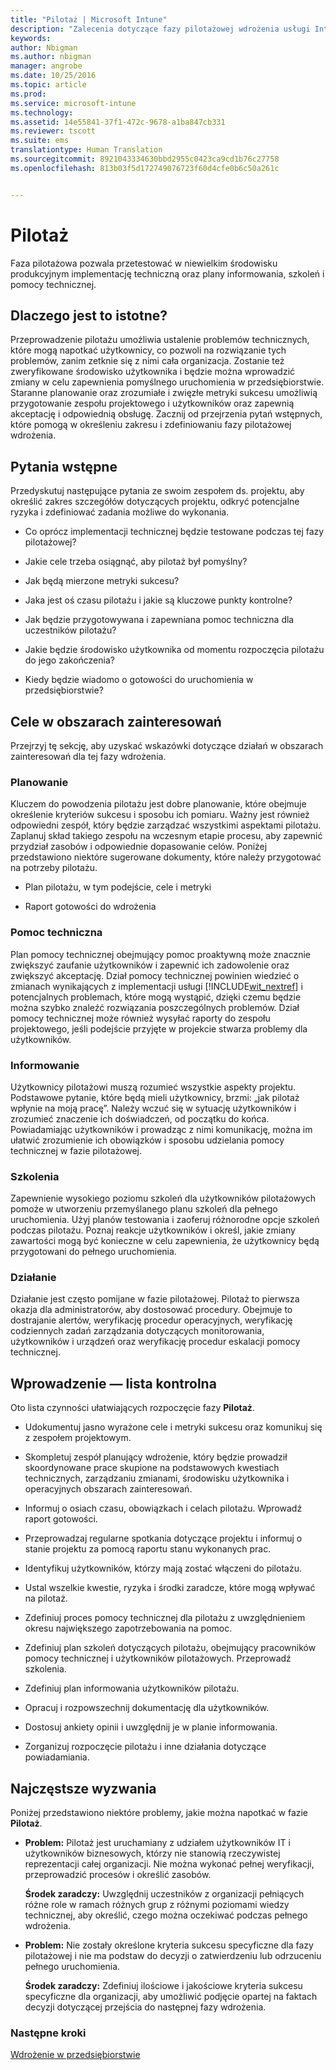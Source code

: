 ```yaml
---
title: "Pilotaż | Microsoft Intune"
description: "Zalecenia dotyczące fazy pilotażowej wdrożenia usługi Intune."
keywords: 
author: Nbigman
ms.author: nbigman
manager: angrobe
ms.date: 10/25/2016
ms.topic: article
ms.prod: 
ms.service: microsoft-intune
ms.technology: 
ms.assetid: 14e55841-37f1-472c-9678-a1ba847cb331
ms.reviewer: tscott
ms.suite: ems
translationtype: Human Translation
ms.sourcegitcommit: 8921043334630bbd2955c0423ca9cd1b76c27758
ms.openlocfilehash: 813b03f5d172749076723f60d4cfe0b6c50a261c


---
```


# Pilotaż
Faza pilotażowa pozwala przetestować w niewielkim środowisku produkcyjnym implementację techniczną oraz plany informowania, szkoleń i pomocy technicznej.

## Dlaczego jest to istotne?
Przeprowadzenie pilotażu umożliwia ustalenie problemów technicznych, które mogą napotkać użytkownicy, co pozwoli na rozwiązanie tych problemów, zanim zetknie się z nimi cała organizacja. Zostanie też zweryfikowane środowisko użytkownika i będzie można wprowadzić zmiany w celu zapewnienia pomyślnego uruchomienia w przedsiębiorstwie. Staranne planowanie oraz zrozumiałe i zwięzłe metryki sukcesu umożliwią przygotowanie zespołu projektowego i użytkowników oraz zapewnią akceptację i odpowiednią obsługę.
Zacznij od przejrzenia pytań wstępnych, które pomogą w określeniu zakresu i zdefiniowaniu fazy pilotażowej wdrożenia.

## Pytania wstępne
Przedyskutuj następujące pytania ze swoim zespołem ds. projektu, aby określić zakres szczegółów dotyczących projektu, odkryć potencjalne ryzyka i zdefiniować zadania możliwe do wykonania.

-   Co oprócz implementacji technicznej będzie testowane podczas tej fazy pilotażowej?

-   Jakie cele trzeba osiągnąć, aby pilotaż był pomyślny?

-   Jak będą mierzone metryki sukcesu?

-   Jaka jest oś czasu pilotażu i jakie są kluczowe punkty kontrolne?

-   Jak będzie przygotowywana i zapewniana pomoc techniczna dla uczestników pilotażu?

-   Jakie będzie środowisko użytkownika od momentu rozpoczęcia pilotażu do jego zakończenia?

-   Kiedy będzie wiadomo o gotowości do uruchomienia w przedsiębiorstwie?

## Cele w obszarach zainteresowań
Przejrzyj tę sekcję, aby uzyskać wskazówki dotyczące działań w obszarach zainteresowań dla tej fazy wdrożenia.

### Planowanie
Kluczem do powodzenia pilotażu jest dobre planowanie, które obejmuje określenie kryteriów sukcesu i sposobu ich pomiaru. Ważny jest również odpowiedni zespół, który będzie zarządzać wszystkimi aspektami pilotażu. Zaplanuj skład takiego zespołu na wczesnym etapie procesu, aby zapewnić przydział zasobów i odpowiednie dopasowanie celów. Poniżej przedstawiono niektóre sugerowane dokumenty, które należy przygotować na potrzeby pilotażu.

-   Plan pilotażu, w tym podejście, cele i metryki

-   Raport gotowości do wdrożenia

### Pomoc techniczna
Plan pomocy technicznej obejmujący pomoc proaktywną może znacznie zwiększyć zaufanie użytkowników i zapewnić ich zadowolenie oraz zwiększyć akceptację. Dział pomocy technicznej powinien wiedzieć o zmianach wynikających z implementacji usługi [!INCLUDE[wit_nextref](../includes/wit_nextref_md.md)] i potencjalnych problemach, które mogą wystąpić, dzięki czemu będzie można szybko znaleźć rozwiązania poszczególnych problemów. Dział pomocy technicznej może również wysyłać raporty do zespołu projektowego, jeśli podejście przyjęte w projekcie stwarza problemy dla użytkowników.

### Informowanie
Użytkownicy pilotażowi muszą rozumieć wszystkie aspekty projektu. Podstawowe pytanie, które będą mieli użytkownicy, brzmi: „jak pilotaż wpłynie na moją pracę”. Należy wczuć się w sytuację użytkowników i zrozumieć znaczenie ich doświadczeń, od początku do końca. Powiadamiając użytkowników i prowadząc z nimi komunikację, można im ułatwić zrozumienie ich obowiązków i sposobu udzielania pomocy technicznej w fazie pilotażowej.

### Szkolenia
Zapewnienie wysokiego poziomu szkoleń dla użytkowników pilotażowych pomoże w utworzeniu przemyślanego planu szkoleń dla pełnego uruchomienia. Użyj planów testowania i zaoferuj różnorodne opcje szkoleń podczas pilotażu. Poznaj reakcje użytkowników i określ, jakie zmiany zawartości mogą być konieczne w celu zapewnienia, że użytkownicy będą przygotowani do pełnego uruchomienia.

### Działanie
Działanie jest często pomijane w fazie pilotażowej. Pilotaż to pierwsza okazja dla administratorów, aby dostosować procedury. Obejmuje to dostrajanie alertów, weryfikację procedur operacyjnych, weryfikację codziennych zadań zarządzania dotyczących monitorowania, użytkowników i urządzeń oraz weryfikację procedur eskalacji pomocy technicznej.

## Wprowadzenie — lista kontrolna
Oto lista czynności ułatwiających rozpoczęcie fazy **Pilotaż**.

-   Udokumentuj jasno wyrażone cele i metryki sukcesu oraz komunikuj się z zespołem projektowym.

-   Skompletuj zespół planujący wdrożenie, który będzie prowadził skoordynowane prace skupione na podstawowych kwestiach technicznych, zarządzaniu zmianami, środowisku użytkownika i operacyjnych obszarach zainteresowań.

-   Informuj o osiach czasu, obowiązkach i celach pilotażu. Wprowadź raport gotowości.

-   Przeprowadzaj regularne spotkania dotyczące projektu i informuj o stanie projektu za pomocą raportu stanu wykonanych prac.

-   Identyfikuj użytkowników, którzy mają zostać włączeni do pilotażu.

-   Ustal wszelkie kwestie, ryzyka i środki zaradcze, które mogą wpływać na pilotaż.

-   Zdefiniuj proces pomocy technicznej dla pilotażu z uwzględnieniem okresu największego zapotrzebowania na pomoc.

-   Zdefiniuj plan szkoleń dotyczących pilotażu, obejmujący pracowników pomocy technicznej i użytkowników pilotażowych. Przeprowadź szkolenia.

-   Zdefiniuj plan informowania użytkowników pilotażu.

-   Opracuj i rozpowszechnij dokumentację dla użytkowników.

-   Dostosuj ankiety opinii i uwzględnij je w planie informowania.

-   Zorganizuj rozpoczęcie pilotażu i inne działania dotyczące powiadamiania.

## Najczęstsze wyzwania
Poniżej przedstawiono niektóre problemy, jakie można napotkać w fazie **Pilotaż**.

-   **Problem:** Pilotaż jest uruchamiany z udziałem użytkowników IT i użytkowników biznesowych, którzy nie stanowią rzeczywistej reprezentacji całej organizacji. Nie można wykonać pełnej weryfikacji, przeprowadzić procesów i określić zasobów.

    **Środek zaradczy:** Uwzględnij uczestników z organizacji pełniących różne role w ramach różnych grup z różnymi poziomami wiedzy technicznej, aby określić, czego można oczekiwać podczas pełnego wdrożenia.

-   **Problem:** Nie zostały określone kryteria sukcesu specyficzne dla fazy pilotażowej i nie ma podstaw do decyzji o zatwierdzeniu lub odrzuceniu pełnego uruchomienia.

    **Środek zaradczy:** Zdefiniuj ilościowe i jakościowe kryteria sukcesu specyficzne dla organizacji, aby umożliwić podjęcie opartej na faktach decyzji dotyczącej przejścia do następnej fazy wdrożenia.

### Następne kroki
[Wdrożenie w przedsiębiorstwie](enterprise-rollout.md)



<!--HONumber=Oct16_HO4-->


